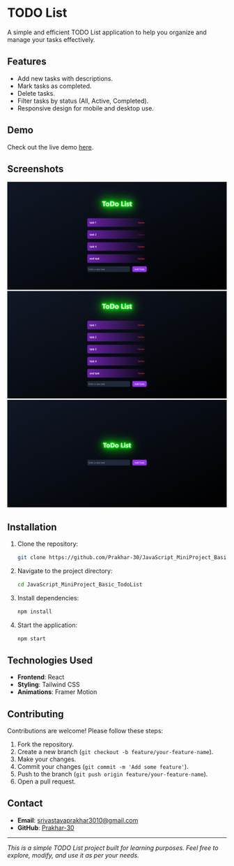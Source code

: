 # TODO List

A simple and efficient TODO List application to help you organize and manage your tasks effectively.

## Features

- Add new tasks with descriptions.
- Mark tasks as completed.
- Delete tasks.
- Filter tasks by status (All, Active, Completed).
- Responsive design for mobile and desktop use.

## Demo

Check out the live demo [here](https://java-script-mini-project-basic-todo-list.vercel.app/).

## Screenshots

![Screenshot 1](/public/Screenshot%202024-05-28%20151522.png)
![Screenshot 2](/public/Screenshot%202024-05-28%20151359.png)
![Screenshot 3](/public/Screenshot%202024-05-28%20151239.png)

## Installation

1. Clone the repository:
    ```bash
    git clone https://github.com/Prakhar-30/JavaScript_MiniProject_Basic_TodoList.git
    ```
2. Navigate to the project directory:
    ```bash
    cd JavaScript_MiniProject_Basic_TodoList
    ```
3. Install dependencies:
    ```bash
    npm install
    ```
4. Start the application:
    ```bash
    npm start
    ```



## Technologies Used

- **Frontend**: React
- **Styling**: Tailwind CSS
- **Animations**: Framer Motion

## Contributing

Contributions are welcome! Please follow these steps:

1. Fork the repository.
2. Create a new branch (`git checkout -b feature/your-feature-name`).
3. Make your changes.
4. Commit your changes (`git commit -m 'Add some feature'`).
5. Push to the branch (`git push origin feature/your-feature-name`).
6. Open a pull request.



## Contact

- **Email**: srivastavaprakhar3010@gmail.com
- **GitHub**: [Prakhar-30](https://github.com/Prakhar-30/JavaScript_MiniProject_Basic_TodoList)

---

*This is a simple TODO List project built for learning purposes. Feel free to explore, modify, and use it as per your needs.*

